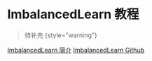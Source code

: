 # ImbalancedLearn 教程

<show-structure depth="2"/>


> 待补充
{style="warning"}


<seealso>
<category ref="ref_docs">
    <a href="https://mp.weixin.qq.com/s/PLXopcmbm3CsJKG9ng_JsA">ImbalancedLearn 简介</a>
</category>
<category ref="ref_github">
    <a href="https://github.com/scikit-learn-contrib/imbalanced-learn">ImbalancedLearn Github</a>
</category>
<category ref="ref_issues"></category>
<category ref="ref_hf"></category>
<category ref="ref_ms"></category>
</seealso>